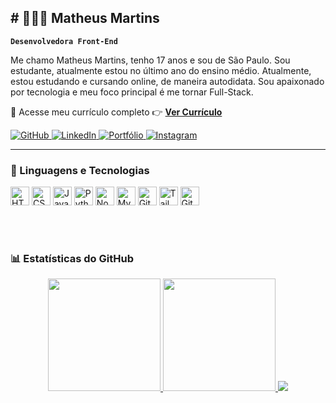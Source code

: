 ## # 👩🏻‍💻 Matheus Martins

**`Desenvolvedora Front-End`**

Me chamo Matheus Martins, tenho 17 anos e sou de São Paulo. Sou estudante, atualmente estou no último ano do ensino médio. Atualmente, estou estudando e cursando online, de maneira autodidata. Sou apaixonado por tecnologia e meu foco principal é me tornar Full-Stack.

<p align="left">
  📄 Acesse meu currículo completo 👉  
  <a href="https://www.linkedin.com/in/seu-usuario" target="_blank"><strong>Ver Currículo</strong></a>
</p>


<p align="left">
  <a href="https://github.com/MartnsProjetos">
    <img 
      alt="GitHub" 
      title="Visite meu GitHub" 
      src="https://img.shields.io/badge/GitHub-000?style=for-the-badge&logo=github&logoColor=white" 
    />
  </a>
  <a href="https://www.linkedin.com/in/matheusmartnsdeveloper/">
    <img 
      alt="LinkedIn" 
      title="Conecte-se comigo no LinkedIn" 
      src="https://img.shields.io/badge/LinkedIn-0A66C2?style=for-the-badge&logo=linkedin&logoColor=white" 
    />
  </a>
  <a href="https://martinsdevcode.netlify.app/">
    <img 
      alt="Portfólio" 
      title="Veja meu portfólio" 
      src="https://img.shields.io/badge/Portfólio-111?style=for-the-badge&logo=vercel&logoColor=white" 
    />
  </a>
  <a href="https://instagram.com/martns_.dev">
    <img 
      alt="Instagram" 
      title="Me siga no Instagram" 
      src="https://img.shields.io/badge/Instagram-E4405F?style=for-the-badge&logo=instagram&logoColor=white" 
    />
  </a>
</p>


---

### 🤖 Linguagens e Tecnologias

<p align="left"> <img alt="HTML" title="HTML" width="30px" src="https://cdn.jsdelivr.net/gh/devicons/devicon/icons/html5/html5-original.svg" /> <img alt="CSS" title="CSS" width="30px" src="https://cdn.jsdelivr.net/gh/devicons/devicon/icons/css3/css3-original.svg" /> <img alt="JavaScript" title="JavaScript" width="30px" src="https://cdn.jsdelivr.net/gh/devicons/devicon/icons/javascript/javascript-original.svg" /> <img alt="Python" title="Python" width="30px" src="https://cdn.jsdelivr.net/gh/devicons/devicon/icons/python/python-original.svg" /> <img alt="Node.js" title="Node.js" width="30px" src="https://cdn.jsdelivr.net/gh/devicons/devicon/icons/nodejs/nodejs-original.svg" /> <img alt="MySQL" title="MySQL" width="30px" src="https://cdn.jsdelivr.net/gh/devicons/devicon/icons/mysql/mysql-original.svg" /> <img alt="Git" title="Git" width="30px" src="https://cdn.jsdelivr.net/gh/devicons/devicon/icons/git/git-original.svg" /> <img alt="Tailwind CSS" title="Tailwind CSS" width="30px" src="https://cdn.jsdelivr.net/gh/devicons/devicon/icons/tailwindcss/tailwindcss-original.svg" /> <img alt="GitHub" title="GitHub" width="30px" src="https://cdn.jsdelivr.net/gh/devicons/devicon/icons/github/github-original.svg" /> </p>
<br/><br/>




### 📊 Estatísticas do GitHub

<div align="center">

  <a href="https://github.com/MartnsProjetos">
    <img 
      height="180em" 
      src="https://github-readme-stats.vercel.app/api?username=MartnsProjetos&show_icons=true&theme=tokyonight&locale=pt-br&include_all_commits=true&count_private=true"
    />
  </a>

  <a href="https://github.com/MartnsProjetos">
    <img 
      height="180em"
      src="https://github-readme-stats.vercel.app/api/top-langs/?username=MartnsProjetos&layout=compact&langs_count=10&theme=tokyonight&locale=pt-br&custom_title=Linguagens%20mais%20usadas"
    />
  </a>

  <a href="https://github.com/MartnsProjetos">
    <img 
      src="https://github-readme-activity-graph.vercel.app/graph?username=MartnsProjetos&theme=tokyo-night&hide_border=true&locale=pt-br"
    />
  </a>

</div>
